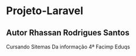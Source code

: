 # Projeto-Laravel 
## Autor Rhassan Rodrigues Santos 
 Cursando Sitemas Da informação 4ª
Facimp Eduqs 
